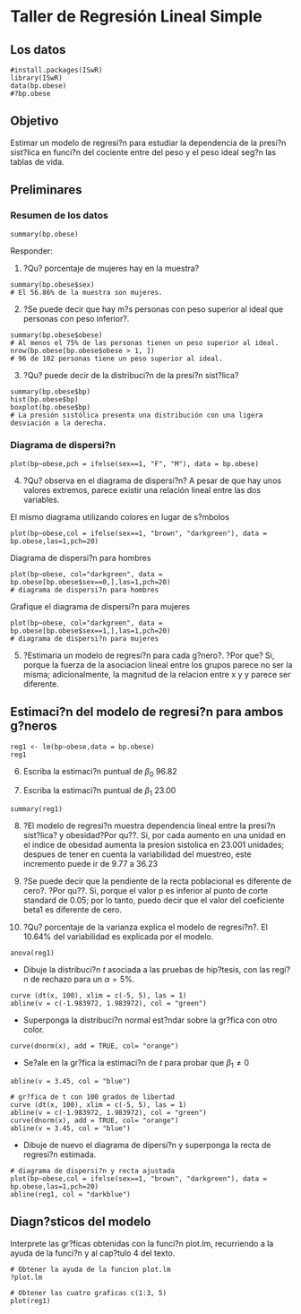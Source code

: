 # Taller de Regresión Lineal Simple

## Los datos
```{r}
#install.packages(ISwR)
library(ISwR)
data(bp.obese)
#?bp.obese
```


## Objetivo 
Estimar un modelo de regresi?n para estudiar la dependencia  de la presi?n sist?lica en funci?n del cociente entre del peso y el peso ideal seg?n las tablas de vida.

## Preliminares

### Resumen de los datos

```{r}
summary(bp.obese)
```

Responder:
1. ?Qu? porcentaje de mujeres hay en la muestra?

```{r}
summary(bp.obese$sex)
# El 56.86% de la muestra son mujeres.
```

2. ?Se puede decir que hay m?s personas con peso superior al ideal que personas con peso inferior?.

```{r}
summary(bp.obese$obese)
# Al menos el 75% de las personas tienen un peso superior al ideal.
nrow(bp.obese[bp.obese$obese > 1, ])
# 96 de 102 personas tiene un peso superior al ideal.
```

3. ?Qu? puede decir de la distribuci?n  de la presi?n sist?lica?
```{r}
summary(bp.obese$bp)
hist(bp.obese$bp)
boxplot(bp.obese$bp)
# La presión sistólica presenta una distribución con una ligera desviación a la derecha.
```

### Diagrama de dispersi?n

```{r,fig=TRUE}
plot(bp~obese,pch = ifelse(sex==1, "F", "M"), data = bp.obese)
```

4. ?Qu? observa en el diagrama de dispersi?n?
A pesar de que hay unos valores extremos, parece existir una relación lineal entre las dos variables.

El mismo diagrama utilizando colores en lugar de s?mbolos

```{r}
plot(bp~obese,col = ifelse(sex==1, "brown", "darkgreen"), data = bp.obese,las=1,pch=20)
```

Diagrama de dispersi?n para hombres

```{r,fig=TRUE}
plot(bp~obese, col="darkgreen", data = bp.obese[bp.obese$sex==0,],las=1,pch=20)
# diagrama de dispersi?n para hombres
```

Grafique el diagrama de dispersi?n para mujeres

```{r,fig=TRUE}
plot(bp~obese, col="darkgreen", data = bp.obese[bp.obese$sex==1,],las=1,pch=20)
# diagrama de dispersi?n para mujeres
```

5. ?Estimaria un modelo de regresi?n para cada g?nero?. ?Por que?
Si, porque la fuerza de la asociacion lineal entre los grupos parece no ser la misma; adicionalmente, la magnitud de la relacion entre x y y parece ser diferente.

## Estimaci?n del modelo de regresi?n para ambos g?neros

```{r}
reg1 <- lm(bp~obese,data = bp.obese)
reg1
```

6. Escriba la estimaci?n puntual de $\beta_0$
96.82

7. Escriba la estimaci?n puntual de $\beta_1$
23.00

```{r}
summary(reg1)
```

8. ?El modelo de regresi?n muestra dependencia lineal entre la presi?n sist?lica?  y obesidad?Por qu??.
Si, por cada aumento en una unidad en el indice de obesidad aumenta la presion sistolica en 23.001 unidades; despues de tener en cuenta la variabilidad del muestreo, este incremento puede ir de 9.77 a 36.23   

9. ?Se puede decir que la pendiente de la recta poblacional es diferente de cero?. ?Por qu??.
Si, porque el valor p es inferior al punto de corte standard de 0.05; por lo tanto, puedo decir que el valor del coeficiente beta1 es diferente de cero. 

10. ?Qu? porcentaje de la varianza explica el modelo de regresi?n?.
El 10.64% del variabilidad es explicada por el modelo.

```{r}
anova(reg1)
```

- Dibuje la distribuci?n $t$ asociada a las pruebas de hip?tesis, con las regi?n de rechazo para un $\alpha=5\%$.

```{r}
curve (dt(x, 100), xlim = c(-5, 5), las = 1)
abline(v = c(-1.983972, 1.983972), col = "green")
```

- Superponga la distribuci?n normal est?ndar sobre la gr?fica con otro color.
```{r}
curve(dnorm(x), add = TRUE, col= "orange")
```

- Se?ale en la gr?fica la estimaci?n de $t$ para probar que $\beta_1 \neq 0$
```{r}
abline(v = 3.45, col = "blue")
```

```{r,fig=TRUE}
# gr?fica de t con 100 grados de libertad
curve (dt(x, 100), xlim = c(-5, 5), las = 1)
abline(v = c(-1.983972, 1.983972), col = "green")
curve(dnorm(x), add = TRUE, col= "orange")
abline(v = 3.45, col = "blue")
```

- Dibuje de nuevo el diagrama de dipersi?n y superponga la recta de regresi?n estimada.

```{r,fig=TRUE}
# diagrama de dispersi?n y recta ajustada
plot(bp~obese,col = ifelse(sex==1, "brown", "darkgreen"), data = bp.obese,las=1,pch=20)
abline(reg1, col = "darkblue")
```

## Diagn?sticos del modelo

Interprete las gr?ficas obtenidas con la funci?n plot.lm, recurriendo a la ayuda de la funci?n y al cap?tulo 4 del texto.

```{r}
# Obtener la ayuda de la funcion plot.lm
?plot.lm
```

```{r}
# Obtener las cuatro graficas c(1:3, 5)
plot(reg1)
```
